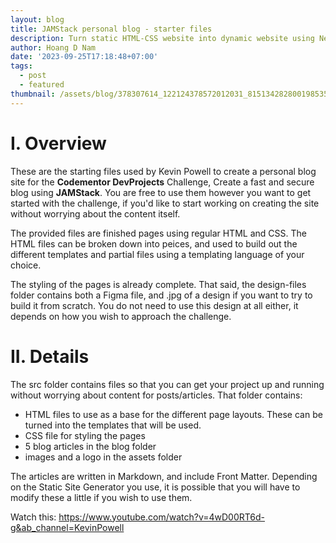 ```yaml
---
layout: blog
title: JAMStack personal blog - starter files
description: Turn static HTML-CSS website into dynamic website using NetlifyCMS
author: Hoang D Nam
date: '2023-09-25T17:18:48+07:00'
tags:
  - post
  - featured
thumbnail: /assets/blog/378307614_122124378572012031_815134282800198535_n.jpg
---
```

# I. Overview

These are the starting files used by Kevin Powell to create a personal blog site for the **Codementor DevProjects** Challenge, Create a fast and secure blog using **JAMStack**. You are free to use them however you want to get started with the challenge, if you'd like to start working on creating the site without worrying about the content itself.



The provided files are finished pages using regular HTML and CSS. The HTML files can be broken down into peices, and used to build out the different templates and partial files using a templating language of your choice.



The styling of the pages is already complete. That said, the design-files folder contains both a Figma file, and .jpg of a design if you want to try to build it from scratch. You do not need to use this design at all either, it depends on how you wish to approach the challenge.

# II. Details

The src folder contains files so that you can get your project up and running without worrying about content for posts/articles. That folder contains:



* HTML files to use as a base for the different page layouts. These can be turned into the templates that will be used.
* CSS file for styling the pages
* 5 blog articles in the blog folder
* images and a logo in the assets folder

The articles are written in Markdown, and include Front Matter. Depending on the Static Site Generator you use, it is possible that you will have to modify these a little if you wish to use them.

Watch this: <https://www.youtube.com/watch?v=4wD00RT6d-g&ab_channel=KevinPowell>
